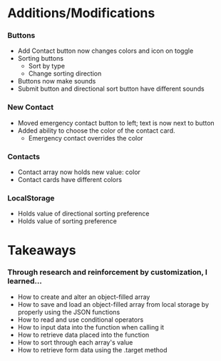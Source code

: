 # Additions/Modifications
  
### Buttons
* Add Contact button now changes colors and icon on toggle
* Sorting buttons
  * Sort by type
  * Change sorting direction
* Buttons now make sounds
* Submit button and directional sort button have different sounds
  
### New Contact
* Moved emergency contact button to left; text is now next to button
* Added ability to choose the color of the contact card.
  * Emergency contact overrides the color
  
### Contacts
* Contact array now holds new value: color
* Contact cards have different colors
  
### LocalStorage
* Holds value of directional sorting preference
* Holds value of sorting preference
  
 

 
# Takeaways

### Through research and reinforcement by customization, I learned...
 
* How to create and alter an object-filled array
* How to save and load an object-filled array from local storage by properly using the JSON functions
* How to read and use conditional operators
* How to input data into the function when calling it
* How to retrieve data placed into the function
* How to sort through each array's value
* How to retrieve form data using the .target method
 
 